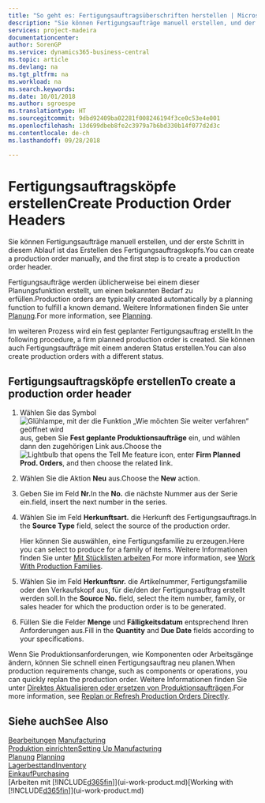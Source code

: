 ```yaml
---
title: "So geht es: Fertigungsauftragsüberschriften herstellen | Microsoft Docs"
description: "Sie können Fertigungsaufträge manuell erstellen, und der erste Schritt in diesem Ablauf ist das Erstellen des Fertigungsauftragskopfs."
services: project-madeira
documentationcenter: 
author: SorenGP
ms.service: dynamics365-business-central
ms.topic: article
ms.devlang: na
ms.tgt_pltfrm: na
ms.workload: na
ms.search.keywords: 
ms.date: 10/01/2018
ms.author: sgroespe
ms.translationtype: HT
ms.sourcegitcommit: 9dbd92409ba02281f008246194f3ce0c53e4e001
ms.openlocfilehash: 13d699dbeb8fe2c3979a7b6bd330b14f077d2d3c
ms.contentlocale: de-ch
ms.lasthandoff: 09/28/2018

---
```

# <a name="create-production-order-headers"></a><span data-ttu-id="01543-103">Fertigungsauftragsköpfe erstellen</span><span class="sxs-lookup"><span data-stu-id="01543-103">Create Production Order Headers</span></span>
<span data-ttu-id="01543-104">Sie können Fertigungsaufträge manuell erstellen, und der erste Schritt in diesem Ablauf ist das Erstellen des Fertigungsauftragskopfs.</span><span class="sxs-lookup"><span data-stu-id="01543-104">You can create a production order manually, and the first step is to create a production order header.</span></span>

<span data-ttu-id="01543-105">Fertigungsaufträge werden üblicherweise bei einem dieser Planungsfunktion erstellt, um einen bekannten Bedarf zu erfüllen.</span><span class="sxs-lookup"><span data-stu-id="01543-105">Production orders are typically created automatically by a planning function to fulfill a known demand.</span></span> <span data-ttu-id="01543-106">Weitere Informationen finden Sie unter [Planung](production-planning.md).</span><span class="sxs-lookup"><span data-stu-id="01543-106">For more information, see [Planning](production-planning.md).</span></span>   

<span data-ttu-id="01543-107">Im weiteren Prozess wird ein fest geplanter Fertigungsauftrag erstellt.</span><span class="sxs-lookup"><span data-stu-id="01543-107">In the following procedure, a firm planned production order is created.</span></span> <span data-ttu-id="01543-108">Sie können auch Fertigungsaufträge mit einem anderen Status erstellen.</span><span class="sxs-lookup"><span data-stu-id="01543-108">You can also create production orders with a different status.</span></span>  

## <a name="to-create-a-production-order-header"></a><span data-ttu-id="01543-109">Fertigungsauftragsköpfe erstellen</span><span class="sxs-lookup"><span data-stu-id="01543-109">To create a production order header</span></span>  
1.  <span data-ttu-id="01543-110">Wählen Sie das Symbol ![Glühlampe, mit der die Funktion „Wie möchten Sie weiter verfahren“ geöffnet wird](media/ui-search/search_small.png "Wie möchten Sie weiter verfahren?") aus, geben Sie **Fest geplante Produktionsaufträge** ein, und wählen dann den zugehörigen Link aus.</span><span class="sxs-lookup"><span data-stu-id="01543-110">Choose the ![Lightbulb that opens the Tell Me feature](media/ui-search/search_small.png "Tell me what you want to do") icon, enter **Firm Planned Prod. Orders**, and then choose the related link.</span></span>  
2.  <span data-ttu-id="01543-111">Wählen Sie die Aktion **Neu** aus.</span><span class="sxs-lookup"><span data-stu-id="01543-111">Choose the **New** action.</span></span>  
3.  <span data-ttu-id="01543-112">Geben Sie im Feld **Nr.**</span><span class="sxs-lookup"><span data-stu-id="01543-112">In the **No.**</span></span> <span data-ttu-id="01543-113">die nächste Nummer aus der Serie ein.</span><span class="sxs-lookup"><span data-stu-id="01543-113">field, insert the next number in the series.</span></span>  
4.  <span data-ttu-id="01543-114">Wählen Sie im Feld **Herkunftsart.** die Herkunft des Fertigungsauftrags.</span><span class="sxs-lookup"><span data-stu-id="01543-114">In the **Source Type** field, select the source of the production order.</span></span>

    <span data-ttu-id="01543-115">Hier können Sie auswählen, eine Fertigungsfamilie zu erzeugen.</span><span class="sxs-lookup"><span data-stu-id="01543-115">Here you can select to produce for a family of items.</span></span> <span data-ttu-id="01543-116">Weitere Informationen finden Sie unter [Mit Stücklisten arbeiten](production-how-work-family.md).</span><span class="sxs-lookup"><span data-stu-id="01543-116">For more information, see [Work With Production Families](production-how-work-family.md).</span></span>
5.  <span data-ttu-id="01543-117">Wählen Sie im Feld **Herkunftsnr.** die Artikelnummer, Fertigungsfamilie oder den Verkaufskopf aus, für die/den der Fertigungsauftrag erstellt werden soll.</span><span class="sxs-lookup"><span data-stu-id="01543-117">In the **Source No.** field, select the item number, family, or sales header for which the production order is to be generated.</span></span>  
6.  <span data-ttu-id="01543-118">Füllen Sie die Felder **Menge** und **Fälligkeitsdatum** entsprechend Ihren Anforderungen aus.</span><span class="sxs-lookup"><span data-stu-id="01543-118">Fill in the **Quantity** and **Due Date** fields according to your specifications.</span></span>  

<span data-ttu-id="01543-119">Wenn Sie Produktionsanforderungen, wie Komponenten oder Arbeitsgänge ändern, können Sie schnell  einen Fertigungsauftrag neu planen.</span><span class="sxs-lookup"><span data-stu-id="01543-119">When production requirements change, such as components or operations, you can quickly replan the production order.</span></span> <span data-ttu-id="01543-120">Weitere Informationen finden Sie unter [Direktes Aktualisieren oder ersetzen von Produktionsaufträgen](production-how-to-replan-refresh-production-orders.md).</span><span class="sxs-lookup"><span data-stu-id="01543-120">For more information, see [Replan or Refresh Production Orders Directly](production-how-to-replan-refresh-production-orders.md).</span></span> 

## <a name="see-also"></a><span data-ttu-id="01543-121">Siehe auch</span><span class="sxs-lookup"><span data-stu-id="01543-121">See Also</span></span>  
<span data-ttu-id="01543-122">[Bearbeitungen](production-manage-manufacturing.md)  </span><span class="sxs-lookup"><span data-stu-id="01543-122">[Manufacturing](production-manage-manufacturing.md)  </span></span>  
[<span data-ttu-id="01543-123">Produktion einrichten</span><span class="sxs-lookup"><span data-stu-id="01543-123">Setting Up Manufacturing</span></span>](production-configure-production-processes.md)  
<span data-ttu-id="01543-124">[Planung](production-planning.md)    </span><span class="sxs-lookup"><span data-stu-id="01543-124">[Planning](production-planning.md)    </span></span>  
[<span data-ttu-id="01543-125">Lagerbesttand</span><span class="sxs-lookup"><span data-stu-id="01543-125">Inventory</span></span>](inventory-manage-inventory.md)  
[<span data-ttu-id="01543-126">Einkauf</span><span class="sxs-lookup"><span data-stu-id="01543-126">Purchasing</span></span>](purchasing-manage-purchasing.md)  
<span data-ttu-id="01543-127">[Arbeiten mit [!INCLUDE[d365fin](includes/d365fin_md.md)]](ui-work-product.md)</span><span class="sxs-lookup"><span data-stu-id="01543-127">[Working with [!INCLUDE[d365fin](includes/d365fin_md.md)]](ui-work-product.md)</span></span>

